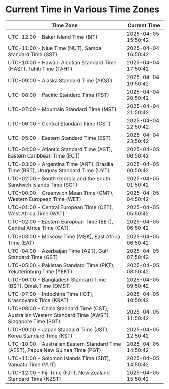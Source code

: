 # Current Time in Various Time Zones

| Time Zone | Current Time |
|-----------|--------------|
| UTC-12:00 - Baker Island Time (BIT) | 2025-04-05 15:50:42 |
| UTC-11:00 - Niue Time (NUT), Samoa Standard Time (SST) | 2025-04-04 16:50:42 |
| UTC-10:00 - Hawaii-Aleutian Standard Time (HAST), Tahiti Time (TAHT) | 2025-04-04 17:50:42 |
| UTC-09:00 - Alaska Standard Time (AKST) | 2025-04-04 19:50:42 |
| UTC-08:00 - Pacific Standard Time (PST) | 2025-04-04 20:50:42 |
| UTC-07:00 - Mountain Standard Time (MST) | 2025-04-04 21:50:42 |
| UTC-06:00 - Central Standard Time (CST) | 2025-04-04 22:50:42 |
| UTC-05:00 - Eastern Standard Time (EST) | 2025-04-04 23:50:42 |
| UTC-04:00 - Atlantic Standard Time (AST), Eastern Caribbean Time (ECT) | 2025-04-05 00:50:42 |
| UTC-03:00 - Argentina Time (ART), Brasília Time (BRT), Uruguay Standard Time (UYT) | 2025-04-05 00:50:42 |
| UTC-02:00 - South Georgia and the South Sandwich Islands Time (SGT) | 2025-04-05 01:50:42 |
| UTC±00:00 - Greenwich Mean Time (GMT), Western European Time (WET) | 2025-04-05 04:50:42 |
| UTC+01:00 - Central European Time (CET), West Africa Time (WAT) | 2025-04-05 05:50:42 |
| UTC+02:00 - Eastern European Time (EET), Central Africa Time (CAT) | 2025-04-05 06:50:42 |
| UTC+03:00 - Moscow Time (MSK), East Africa Time (EAT) | 2025-04-05 06:50:42 |
| UTC+04:00 - Azerbaijan Time (AZT), Gulf Standard Time (GST) | 2025-04-05 07:50:42 |
| UTC+05:00 - Pakistan Standard Time (PKT), Yekaterinburg Time (YEKT) | 2025-04-05 08:50:42 |
| UTC+06:00 - Bangladesh Standard Time (BST), Omsk Time (OMST) | 2025-04-05 09:50:42 |
| UTC+07:00 - Indochina Time (ICT), Krasnoyarsk Time (KRAT) | 2025-04-05 10:50:42 |
| UTC+08:00 - China Standard Time (CST), Australian Western Standard Time (AWST), Singapore Time (SGT) | 2025-04-05 11:50:42 |
| UTC+09:00 - Japan Standard Time (JST), Korea Standard Time (KST) | 2025-04-05 12:50:42 |
| UTC+10:00 - Australian Eastern Standard Time (AEST), Papua New Guinea Time (PGT) | 2025-04-05 14:50:42 |
| UTC+11:00 - Solomon Islands Time (SBT), Vanuatu Time (VUT) | 2025-04-05 14:50:42 |
| UTC+12:00 - Fiji Time (FJT), New Zealand Standard Time (NZST) | 2025-04-05 15:50:42 |
